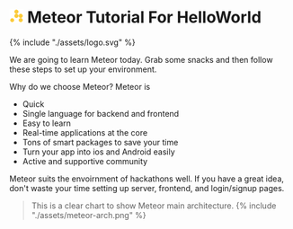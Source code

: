 # <img src="assets/ph_logo.png" width="25"> Meteor Tutorial For HelloWorld


{% include "./assets/logo.svg" %}

We are going to learn Meteor today. Grab some snacks and then follow these steps to set up your environment.

Why do we choose Meteor? Meteor is 

* Quick
* Single language for backend and frontend
* Easy to learn
* Real-time applications at the core
* Tons of smart packages to save your time
* Turn your app into ios and Android easily
* Active and supportive community

Meteor suits the envoirnment of hackathons well. If you have a great idea, don't waste your time setting up server, frontend, and login/signup pages.

> This is a clear chart to show Meteor main architecture.
> {% include "./assets/meteor-arch.png" %}